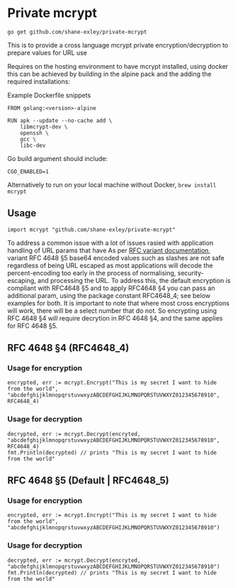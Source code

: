# Private mcrypt

`go get github.com/shane-exley/private-mcrypt`

This is to provide a cross language mcrypt private encryption/decryption to prepare values for URL use

Requires on the hosting environment to have mcrypt installed, using docker this can be achieved by building in the alpine pack and the adding the required installations:

Example Dockerfile snippets
```
FROM golang:<version>-alpine

RUN apk --update --no-cache add \
    libmcrypt-dev \
    openssh \
    gcc \
    libc-dev
```
Go build argument should include:
```
CGO_ENABLED=1
```

Alternatively to run on your local machine without Docker, `brew install mcrypt`

## Usage

```
import mcrypt "github.com/shane-exley/private-mcrypt"
```

To address a common issue with a lot of issues rasied with application handling of URL params that have
As per [RFC variant documentation](https://en.wikipedia.org/wiki/Base64#Variants_summary_table), variant RFC 4648 §5 base64 encoded values such as slashes are not safe regardless of being URL escaped as most applications will decode the percent-encoding too early in the process of normalising, security-escaping, and processing the URL. To address this, the default encryption is compliant with RFC4648 §5 and to apply RFC4648 §4 you can pass an additional param, using the package constant RFC4648_4; see below examples for both. It is important to note that where most cross encryptions will work, there will be a select number that do not. So encrypting using RFC 4648 §4 will require decrytion in RFC 4648 §4, and the same applies for RFC 4648 §5.

## RFC 4648 §4 (RFC4648_4)

### Usage for encryption

```
encrypted, err := mcrypt.Encrypt("This is my secret I want to hide from the world", "abcdefghijklmnopqrstuvwxyzABCDEFGHIJKLMNOPQRSTUVWXYZ012345678910", RFC4648_4)
```

### Usage for decryption

```
decrypted, err := mcrypt.Decrypt(encryted, "abcdefghijklmnopqrstuvwxyzABCDEFGHIJKLMNOPQRSTUVWXYZ012345678910", RFC4648_4)
fmt.Println(decrypted) // prints "This is my secret I want to hide from the world"
```

## RFC 4648 §5 (Default | RFC4648_5)

### Usage for encryption

```
encrypted, err := mcrypt.Encrypt("This is my secret I want to hide from the world", "abcdefghijklmnopqrstuvwxyzABCDEFGHIJKLMNOPQRSTUVWXYZ012345678910")
```

### Usage for decryption

```
decrypted, err := mcrypt.Decrypt(encryted, "abcdefghijklmnopqrstuvwxyzABCDEFGHIJKLMNOPQRSTUVWXYZ012345678910")
fmt.Println(decrypted) // prints "This is my secret I want to hide from the world"
```
